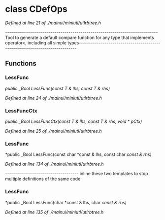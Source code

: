 # class CDefOps

*Defined at line 21 of ./mainui/miniutl/utlrbtree.h*

----------------------------------------------------------------------------- Tool to generate a default compare function for any type that implements operator<, including all simple types-----------------------------------------------------------------------------



## Functions

### LessFunc

*public _Bool LessFunc(const T & lhs, const T & rhs)*

*Defined at line 24 of ./mainui/miniutl/utlrbtree.h*

### LessFuncCtx

*public _Bool LessFuncCtx(const T & lhs, const T & rhs, void * pCtx)*

*Defined at line 25 of ./mainui/miniutl/utlrbtree.h*

### LessFunc

*public _Bool LessFunc(const char *const & lhs, const char *const & rhs)*

*Defined at line 134 of ./mainui/miniutl/utlrbtree.h*

------------------------------------- inline these two templates to stop multiple definitions of the same code

### LessFunc

*public _Bool LessFunc(char *const & lhs, char *const & rhs)*

*Defined at line 135 of ./mainui/miniutl/utlrbtree.h*



